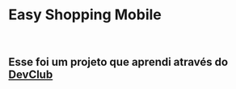<h1>Easy Shopping Mobile</h1>
<br>
<h2>Esse foi um projeto que aprendi através do <a href="https://rodolfomori.com.br/devclub">DevClub</a></h2>
